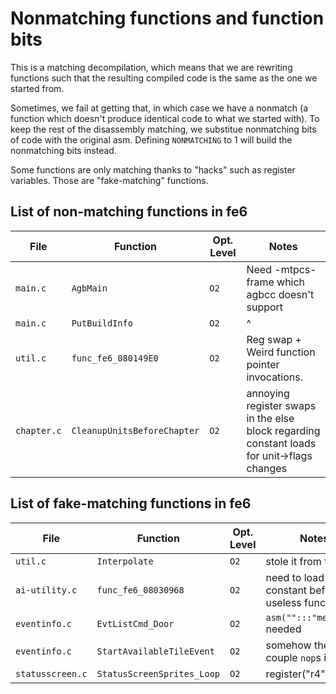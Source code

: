 # Nonmatching functions and function bits

This is a matching decompilation, which means that we are rewriting functions such that the resulting compiled code is the same as the one we started from.

Sometimes, we fail at getting that, in which case we have a nonmatch (a function which doesn't produce identical code to what we started with). To keep the rest of the disassembly matching, we substitue nonmatching bits of code with the original asm. Defining `NONMATCHING` to 1 will build the nonmatching bits instead.

Some functions are only matching thanks to "hacks" such as register variables. Those are "fake-matching" functions.

## List of non-matching functions in fe6

| File         | Function           | Opt. Level | Notes
| ------------ | ------------------ | ---------- | -----
| `main.c`     | `AgbMain`          | `O2`       | Need -mtpcs-frame which agbcc doesn't support
| `main.c`     | `PutBuildInfo`     | `O2`       | ^
| `util.c`     | `func_fe6_080149E0` | `O2` | Reg swap + Weird function pointer invocations.
| `chapter.c`  | `CleanupUnitsBeforeChapter` | `O2` | annoying register swaps in the else block regarding constant loads for unit->flags changes

## List of fake-matching functions in fe6

| File           | Function          | Opt. Level | Notes
| -------------- | ----------------- | ---------- | -----
| `util.c`       | `Interpolate` | `O2` | stole it from fe8
| `ai-utility.c` | `func_fe6_08030968` | `O2` | need to load constant before useless function call
| `eventinfo.c` | `EvtListCmd_Door` | `O2` | `asm("":::"memory");` needed
| `eventinfo.c` | `StartAvailableTileEvent` | `O2` | somehow theres a couple `nop`s in here.
| `statusscreen.c` | `StatusScreenSprites_Loop`| `O2` | register("r4")
